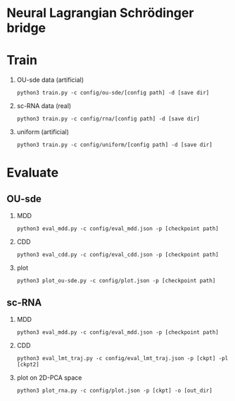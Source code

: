 # Neural Lagrangian Schrödinger bridge

# Train

1. OU-sde data (artificial)
   ```
   python3 train.py -c config/ou-sde/[config path] -d [save dir]
   ```
2. sc-RNA data (real)
   ```
   python3 train.py -c config/rna/[config path] -d [save dir]
   ```
3. uniform (artificial)
   ```
   python3 train.py -c config/uniform/[config path] -d [save dir]
   ```

# Evaluate

## OU-sde

1. MDD
   ```
   python3 eval_mdd.py -c config/eval_mdd.json -p [checkpoint path]
   ```
2. CDD
   ```
   python3 eval_cdd.py -c config/eval_cdd.json -p [checkpoint path]
   ```

3. plot
   ```
   python3 plot_ou-sde.py -c config/plot.json -p [checkpoint path]
   ```

## sc-RNA

1. MDD
   ```
   python3 eval_mdd.py -c config/eval_mdd.json -p [checkpoint path]
   ```

2. CDD
   ```
   python3 eval_lmt_traj.py -c config/eval_lmt_traj.json -p [ckpt] -pl [ckpt2]
   ```

3. plot on 2D-PCA space
   ```
   python3 plot_rna.py -c config/plot.json -p [ckpt] -o [out_dir]
   ```



